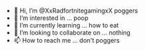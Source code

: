 - 👋 Hi, I’m @XxRadfortnitegamingxX poggers
- 👀 I’m interested in ... poop
- 🌱 I’m currently learning ... how to eat 
- 💞️ I’m looking to collaborate on ... nothing
- 📫 How to reach me ... don't
poggers
<!---
XxRadfortnitegamingxX/XxRadfortnitegamingxX is a ✨ special ✨ repository because its `README.md` (this file) appears on your GitHub profile.
You can click the Preview link to take a look at your changes.
--->
